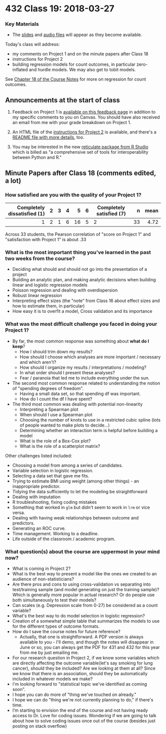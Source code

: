 # 432 Class 19: 2018-03-27

### Key Materials

- The [slides](https://github.com/THOMASELOVE/432-2018/tree/master/slides/class19) and [audio files](https://github.com/THOMASELOVE/432-2018/tree/master/slides/class19) will appear as they become available.

Today's class will address:

- my comments on Project 1 and on the minute papers after Class 18
- instructions for Project 2
- building regression models for count outcomes, in particular zero-inflated and hurdle models. We may also get to tobit models.

See [Chapter 18 of the Course Notes](https://thomaselove.github.io/432-notes/modeling-a-count-outcome-in-ohio-smart.html#where-to-read-this-chapter-1) for more on regression for count outcomes.

## Announcements at the start of class

1. Feedback on Project 1 is [available on this feedback page](https://github.com/THOMASELOVE/432-2018/blob/master/projects/project1/FEEDBACK.md) in addition to my specific comments to you on Canvas. You should have also received an email from me with your grade breakdown on Project 1.

2. An HTML file of the [instructions for Project 2](https://htmlpreview.github.io/?https://github.com/THOMASELOVE/432-2018/blob/master/projects/project2/project2-instructions-432-2018.html) is available, and there's a [README file with more details](https://github.com/THOMASELOVE/432-2018/tree/master/projects/project2), too. 

3. You may be interested in the new [reticulate package from R Studio](https://blog.rstudio.com/2018/03/26/reticulate-r-interface-to-python/) which is billed as "a comprehensive set of tools for interoperability between Python and R."

## Minute Papers after Class 18 (comments edited, a lot)

### How satisfied are you with the quality of your Project 1?

Completely dissatisfied (1) | 2 | 3 | 4 | 5 | 6 | Completely satisfied (7) | n | mean 
--------------------: | ---: | ---: | ---: | ---: | ---: | ----- | ---: | ---:
1 | 2 | 1 | 6 | 16 | 5 | 2 | 33 | 4.72

Across 33 students, the Pearson correlation of "score on Project 1" and "satisfaction with Project 1" is about .33

### What is the most important thing you've learned in the past two weeks from the course? 

- Deciding what should and should not go into the presentation of a project
- Building an analytic plan, and making analytic decisions when building linear and logistic regression models
- Poisson regression and dealing with overdispersion
- Robust linear regression 
- Interpreting effect sizes (the "note" from Class 16 about effect sizes and how to estimate them, in particular)
- How easy it is to overfit a model, Cross validation and its importance

### What was the most difficult challenge you faced in doing your Project 1? 

- By far, the most common response was something about **what do I keep**?
    - How I should trim down my results? 
    - How should I choose which analyses are more important / necessary and which aren't?
    - How should I organize my results / interpretations / modeling?
    - In what order should I present these analyses?
    - Fear / paranoia that led me to include everything under the sun.
- The second most common response related to understanding the notion of "spending degrees of freedom".
    - Having a small data set, so that spending df was important.
    - How do I count the df I have spent?
- The third most common was dealing with potential non-linearity
    - Interpreting a Spearman plot
    - When should I use a Spearman plot
    - Choosing the number of knots to use in a restricted cubic spline (lots of people wanted to make plots to decide...)
    - Determining whether an interaction term is helpful before building a model
    - What is the role of a Box-Cox plot?
    - What is the role of a scatterplot matrix?

Other challenges listed included:

- Choosing a model from among a series of candidates.
- Variable selection in logistic regression.
- Selecting a data set that gave me fits.
- Trying to estimate BMI using weight (among other things) - an inappropriate predictor.
- Tidying the data sufficiently to let the modeling be straightforward
- Dealing with imputation
- R troubleshooting, fixing coding mistakes
- Something that worked in `glm` but didn't seem to work in `lrm` or vice versa.
- Dealing with having weak relationships between outcome and predictors.
- Generating an ROC curve.
- Time management. Working to a deadline.
- Life outside of the classroom / academic program.

### What question(s) about the course are uppermost in your mind now?

- What is coming in Project 2?
- What is the best way to present a model like the ones we created to an audience of non-statisticians? 
- Are there pros and cons to using cross-validation vs separating into test/training sample (and model generating on just the training sample)?  Which is generally more popular in actual research?  Or do people use both simultaneously to test their models?
- Can scales (e.g. Depression scale from 0-27) be considered as a count variable? 
- What's the best way to do model selection in logistic regression?
- Creation of a somewhat simple table that summarizes the models to use for the different types of outcome formats. 
- How do I save the course notes for future reference?
    - Actually, that one is straightforward. A PDF version is always available to you - I'll demo, and though the notes will disappear in June or so, you can always get the PDF for 431 and 432 for this year from me by just emailing me.
- For our research question in Project 2, if we know some variables which are directly affecting the outcome variable(let's say smoking for lung cancer), should they be included? Are we looking at them at all? Since we know that there is an association, should they be automatically included in whatever models we make?
- I'm looking forward to "statistical topic we've identified as coming soon".
- I hope you can do more of "thing we've touched on already."
- I hope we can do "thing we're not currently planning to do," if there's time.
- I’m starting to envision the end of the course and not having ready access to Dr. Love for coding issues. Wondering if we are going to talk about how to solve coding issues once out of the course (besides just posting on stack overflow) 


